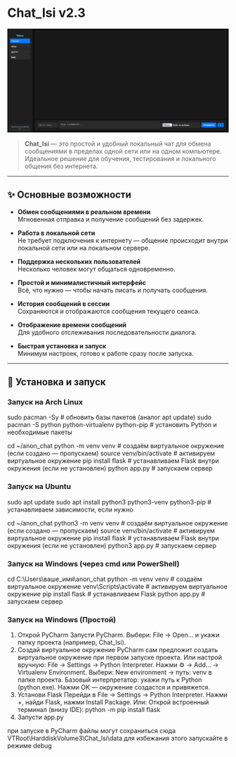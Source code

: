 # Chat_Isi v2.3

![Screenshot](./Screenshot.png)

> **Chat_Isi** — это простой и удобный локальный чат для обмена сообщениями в пределах одной сети или на одном компьютере.  
> Идеальное решение для обучения, тестирования и локального общения без интернета.

---

## ✨ Основные возможности

- **Обмен сообщениями в реальном времени**  
  Мгновенная отправка и получение сообщений без задержек.

- **Работа в локальной сети**  
  Не требует подключения к интернету — общение происходит внутри локальной сети или на локальном сервере.

- **Поддержка нескольких пользователей**  
  Несколько человек могут общаться одновременно.

- **Простой и минималистичный интерфейс**  
  Всё, что нужно — чтобы начать писать и получать сообщения.

- **История сообщений в сессии**  
  Сохраняются и отображаются сообщения текущего сеанса.

- **Отображение времени сообщений**  
  Для удобного отслеживания последовательности диалога.

- **Быстрая установка и запуск**  
  Минимум настроек, готово к работе сразу после запуска.

---

## 🚀 Установка и запуск

### Запуск на Arch Linux


sudo pacman -Sy  # обновить базы пакетов (аналог apt update)
sudo pacman -S python python-virtualenv python-pip  # установить Python и необходимые пакеты

cd ~/anon_chat
python -m venv venv           # создаём виртуальное окружение (если создано — пропускаем)
source venv/bin/activate      # активируем виртуальное окружение
pip install flask             # устанавливаем Flask внутри окружения (если не установлен)
python app.py                 # запускаем сервер

### Запуск на Ubuntu

sudo apt update
sudo apt install python3 python3-venv python3-pip  # устанавливаем зависимости, если нужно

cd ~/anon_chat
python3 -m venv venv           # создаём виртуальное окружение (если создано — пропускаем)
source venv/bin/activate       # активируем виртуальное окружение
pip install flask              # устанавливаем Flask внутри окружения (если не установлен)
python3 app.py                 # запускаем сервер

### Запуск на Windows (через cmd или PowerShell)

cd C:\Users\ваше_имя\anon_chat
python -m venv venv               # создаём виртуальное окружение
venv\Scripts\activate             # активируем виртуальное окружение
pip install flask                 # устанавливаем Flask
python app.py                    # запускаем сервер

### Запуск на Windows (Простой)

1. Открой PyCharm
    Запусти PyCharm.
    Выбери: File → Open... и укажи папку проекта (например, Chat_Isi).
2. Создай виртуальное окружение
    PyCharm сам предложит создать виртуальное окружение при первом запуске проекта.
    Или настрой вручную:
        File → Settings → Python Interpreter.
        Нажми ⚙️ → Add... → Virtualenv Environment.
        Выбери:
            New environment → путь: venv в папке проекта.
            Базовый интерпретатор: укажи путь к Python (python.exe).
        Нажми OK — окружение создастся и привяжется.
3. Установи Flask
    Перейди в File → Settings → Python Interpreter.
    Нажми +, найди Flask, нажми Install Package.
Или:
    Открой встроенный терминал (внизу IDE):
    python -m pip install flask
4. Запусти app.py 

при запуске в PyCharm файлы могут сохраниться сюда VTRoot\HarddiskVolume3\Chat_Isi\data
для избежания этого запускайте в режиме debug

